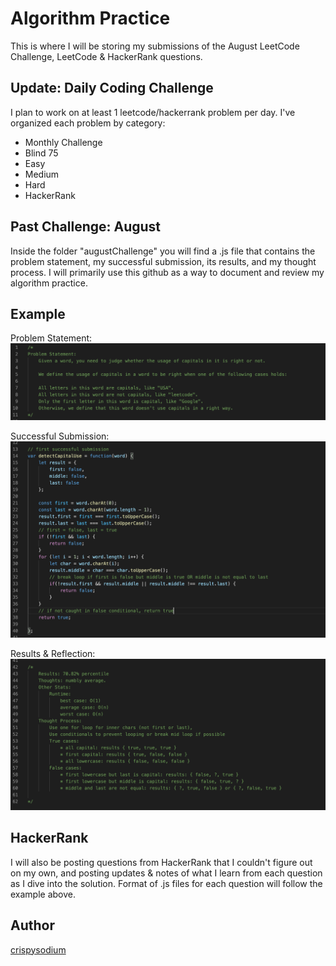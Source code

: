 # Algorithm Practice
This is where I will be storing my submissions of the August LeetCode Challenge, LeetCode & HackerRank questions.

## Update: Daily Coding Challenge
I plan to work on at least 1 leetcode/hackerrank problem per day. I've organized each problem by category:
* Monthly Challenge
* Blind 75
* Easy
* Medium
* Hard 
* HackerRank

## Past Challenge: August
Inside the folder "augustChallenge" you will find a .js file that contains the problem statement, my successful submission, its results, and my thought process. 
I will primarily use this github as a way to document and review my algorithm practice. 

## Example
Problem Statement: 
![August Day 1 Problem Statement](./assets/problemStatement.png)

Successful Submission: 
![My Submission](./assets/submission.png)

Results & Reflection:
![Debrief](./assets/debrief.png)

## HackerRank
I will also be posting questions from HackerRank that I couldn't figure out on my own, and posting updates & notes of what I learn from each question as I dive into the solution.
Format of .js files for each question will follow the example above.

## Author
[crispysodium](https://www.github.com/crispysodium)

